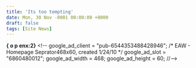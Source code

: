 ```yaml
---
title: 'Its too tempting'
date: Mon, 30 Nov -0001 00:00:00 +0000
draft: false
tags: [Site News]
---
```


**{ o p enx:2}** <!\-\- google\_ad\_client = "pub-6544353488428946"; /* EAW - Homepage Seprator468x60, created 1/24/10 */ google\_ad\_slot = "6860480012"; google\_ad\_width = 468; google\_ad\_height = 60; //-->